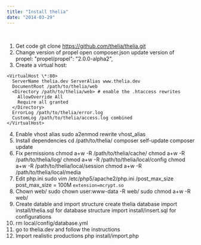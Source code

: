 ```yaml
---
title: "Install thelia"
date: "2014-03-29"
---
```


 

1. Get code git clone https://github.com/thelia/thelia.git
2. Change version of propel open composer.json update version of propel: "propel/propel": "2.0.0-alpha2",
3. Create a virtual host:
```
<VirtualHost \*:80>
  ServerName thelia.dev ServerAlias www.thelia.dev
  DocumentRoot /path/to/thelia/web
  <Directory /path/to/thelia/web> # enable the .htaccess rewrites
    AllowOverride All
    Require all granted
  </Directory>
  ErrorLog /path/to/thelia/error.log
  CustomLog /path/to/thelia/access.log combined
</VirtualHost>
```
4. Enable vhost alias sudo a2enmod rewrite vhost\_alias
5. Install dependencies cd /path/to/thelia/ composer self-update composer update
6. Fix permissions chmod a+w -R /path/to/thelia/cache/ chmod a+w -R /path/to/thelia/log/ chmod a+w -R /path/to/thelia/local/config chmod a+w -R /path/to/thelia/local/session chmod a+w -R /path/to/thelia/local/media
7. Edit php.ini sudo vim /etc/php5/apache2/php.ini /post\_max\_size post\_max\_size = 100M `extension=mcrypt.so`
8. Chown web/ sudo chown user:www-data -R web/ sudo chmod a+w -R web/
9. Create datable and import structure create thelia database import install/thelia.sql for database structure import install/insert.sql for configurations
10. rm local/config/database.yml
11. go to thelia.dev and follow the instructions
12. Import realistic productions php install/import.php
